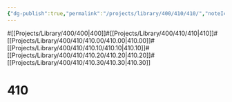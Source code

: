 ```yaml
---
{"dg-publish":true,"permalink":"/projects/library/400/410/410/","noteIcon":"0","created":"2024-01-24T15:24:09.124+09:00","updated":"2024-02-05T12:40:32.133+09:00"}
---
```


#[[Projects/Library/400/400\|400]]#[[Projects/Library/400/410/410\|410]]#[[Projects/Library/400/410/410.00/410.00\|410.00]]#[[Projects/Library/400/410/410.10/410.10\|410.10]]#[[Projects/Library/400/410/410.20/410.20\|410.20]]#[[Projects/Library/400/410/410.30/410.30\|410.30]]


# 410

